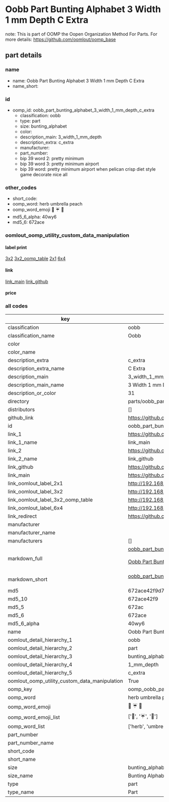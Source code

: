 # Oobb Part Bunting Alphabet 3 Width 1 mm Depth C Extra  

note: This is part of OOMP the Oopen Organization Method For Parts. For more details: https://github.com/oomlout/oomp_base

##  part details
  







### name
* name: Oobb Part Bunting Alphabet 3 Width 1 mm Depth C Extra
* name_short: 
### id
* oomp_id: oobb_part_bunting_alphabet_3_width_1_mm_depth_c_extra
  * classification: oobb
  * type: part
  * size: bunting_alphabet
  * color: 
  * description_main: 3_width_1_mm_depth
  * description_extra: c_extra
  * manufacturer: 
  * part_number: 
  * bip 39 word 2: pretty minimum
  * bip 39 word 3: pretty minimum airport
  * bip 39 word: pretty minimum airport when pelican crisp diet style game decorate nice all

### other_codes
* short_code: 
* oomp_word: herb umbrella peach
* oomp_word_emoji :herb: :umbrella: :peach:
* md5_6_alpha: 40wy6
* md5_6: 672ace






### oomlout_oomp_utility_custom_data_manipulation
#### label print
[3x2](http://192.168.1.245:1112/?label=oomp%2040wy6)
[3x2_oomp_table](http://192.168.1.108:1112/?label=oomp%2040wy6)
[2x1](http://192.168.1.242:1112/?label=oomp%2040wy6)
[6x4](http://192.168.1.55:1112/?label=oomp%2040wy6)    

#### link

[link_main](https://github.com/oomlout/oomlout_oomp_version_1_messy/tree/main/parts/oobb_part_bunting_alphabet_3_width_1_mm_depth_c_extra) [link_github](https://github.com/oomlout/oomlout_oomp_version_1_messy/tree/main/parts/oobb_part_bunting_alphabet_3_width_1_mm_depth_c_extra)                             

#### price







### all codes 
| key | value |  
| --- | --- |  
| classification | oobb |  
| classification_name | Oobb |  
| color |  |  
| color_name |  |  
| description_extra | c_extra |  
| description_extra_name | C Extra |  
| description_main | 3_width_1_mm_depth |  
| description_main_name | 3 Width 1 mm Depth |  
| description_or_color | 31 |  
| directory | parts/oobb_part_bunting_alphabet_3_width_1_mm_depth_c_extra |  
| distributors | [] |  
| github_link | https://github.com/oomlout/oomlout_oomp_part_src/tree/main/parts/oobb_part_bunting_alphabet_3_width_1_mm_depth_c_extra |  
| id | oobb_part_bunting_alphabet_3_width_1_mm_depth_c_extra |  
| link_1 | https://github.com/oomlout/oomlout_oomp_version_1_messy/tree/main/parts/oobb_part_bunting_alphabet_3_width_1_mm_depth_c_extra |  
| link_1_name | link_main |  
| link_2 | https://github.com/oomlout/oomlout_oomp_version_1_messy/tree/main/parts/oobb_part_bunting_alphabet_3_width_1_mm_depth_c_extra |  
| link_2_name | link_github |  
| link_github | https://github.com/oomlout/oomlout_oomp_version_1_messy/tree/main/parts/oobb_part_bunting_alphabet_3_width_1_mm_depth_c_extra |  
| link_main | https://github.com/oomlout/oomlout_oomp_version_1_messy/tree/main/parts/oobb_part_bunting_alphabet_3_width_1_mm_depth_c_extra |  
| link_oomlout_label_2x1 | http://192.168.1.242:1112/?label=oomp%2040wy6 |  
| link_oomlout_label_3x2 | http://192.168.1.245:1112/?label=oomp%2040wy6 |  
| link_oomlout_label_3x2_oomp_table | http://192.168.1.108:1112/?label=oomp%2040wy6 |  
| link_oomlout_label_6x4 | http://192.168.1.55:1112/?label=oomp%2040wy6 |  
| link_redirect | https://github.com/oomlout/oomlout_oomp_version_1_messy/tree/main/parts/oobb_part_bunting_alphabet_3_width_1_mm_depth_c_extra |  
| manufacturer |  |  
| manufacturer_name |  |  
| manufacturers | [] |  
| markdown_full | [oobb_part_bunting_alphabet_3_width_1_mm_depth_c_extra](none)<br>[](none)<br>[Oobb Part Bunting Alphabet 3 Width 1 Mm Depth C Extra](none)<br><br> |  
| markdown_short | [oobb_part_bunting_alphabet_3_width_1_mm_depth_c_extra](none)<br><br> |  
| md5 | 672ace42f9d7c7b4ced12fa20b234551 |  
| md5_10 | 672ace42f9 |  
| md5_5 | 672ac |  
| md5_6 | 672ace |  
| md5_6_alpha | 40wy6 |  
| name | Oobb Part Bunting Alphabet 3 Width 1 mm Depth C Extra |  
| oomlout_detail_hierarchy_1 | oobb |  
| oomlout_detail_hierarchy_2 | part |  
| oomlout_detail_hierarchy_3 | bunting_alphabet |  
| oomlout_detail_hierarchy_4 | 1_mm_depth |  
| oomlout_detail_hierarchy_5 | c_extra |  
| oomlout_oomp_utility_custom_data_manipulation | True |  
| oomp_key | oomp_oobb_part_bunting_alphabet_3_width_1_mm_depth_c_extra |  
| oomp_word | herb umbrella peach |  
| oomp_word_emoji | :herb: :umbrella: :peach: |  
| oomp_word_emoji_list | [':herb:', ':umbrella:', ':peach:'] |  
| oomp_word_list | ['herb', 'umbrella', 'peach'] |  
| part_number |  |  
| part_number_name |  |  
| short_code |  |  
| short_name |  |  
| size | bunting_alphabet |  
| size_name | Bunting Alphabet |  
| type | part |  
| type_name | Part |  
